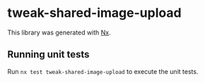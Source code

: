 # tweak-shared-image-upload

This library was generated with [Nx](https://nx.dev).

## Running unit tests

Run `nx test tweak-shared-image-upload` to execute the unit tests.
